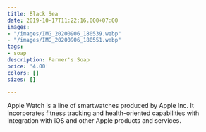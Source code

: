 ```yaml
---
title: Black Sea
date: 2019-10-17T11:22:16.000+07:00
images:
- "/images/IMG_20200906_180539.webp"
- "/images/IMG_20200906_180551.webp"
tags:
- soap
description: Farmer's Soap
price: '4.00'
colors: []
sizes: []

---
```

Apple Watch is a line of smartwatches produced by Apple Inc. It incorporates fitness tracking and health-oriented capabilities with integration with iOS and other Apple products and services.